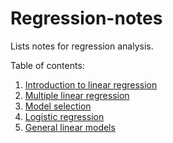 # Regression-notes
Lists notes for regression analysis.

Table of contents:
01. [Introduction to linear regression](https://nbviewer.jupyter.org/github/JLeeHPA/Regression-notes/blob/master/01.%20Introduction%20to%20linear%20regression.ipynb?flush_cache=true)
02. [Multiple linear regression](https://nbviewer.jupyter.org/github/JLeeHPA/Regression-notes/blob/master/02.%20Multiple%20linear%20regression.ipynb?flush_cache=true)
03. [Model selection](https://nbviewer.jupyter.org/github/JLeeHPA/Regression-notes/blob/master/03.%20Model%20selection.ipynb?flush_cache=true)
04. [Logistic regression](https://nbviewer.jupyter.org/github/JLeeHPA/Regression-notes/blob/master/04.%20Logistic%20Regression.ipynb?flush_cache=true)
04. [General linear models](https://nbviewer.jupyter.org/github/JLeeHPA/Regression-notes/blob/master/05.%20General%20Linear%20Models.ipynb?flush_cache=true)
